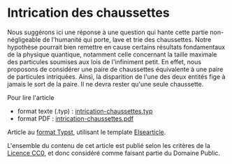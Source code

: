 # Intrication des chaussettes

Nous suggérons ici une réponse à une question qui hante cette partie non-négligeable de l'humanité qui porte, lave et trie des chaussettes. Notre hypothèse pourrait bien remettre en cause certains résultats fondamentaux de la physique quantique, notamment celle concernant la taille maximale des particules soumises aux lois de l'infiniment petit. En effet, nous proposons de considérer une paire de chaussettes équivalente à une paire de particules intriquées. Ainsi, la disparition de l'une des deux entités fige à jamais le sort de la paire. Il ne devra rester qu'une seule chaussette.

Pour lire l'article

* format texte (.typ) : [intrication-chaussettes.typ](intrication-chaussettes.typ)
* format PDF : [intrication-chaussettes.pdf](intrication-chaussettes.pdf)

Article au [format Typst](https://typst.app/), utilisant le template [Elsearticle](https://typst.app/universe/package/elsearticle/).

L'ensemble du contenu de cet article est publié selon les critères de la [Licence CC0](https://creativecommons.org/publicdomain/zero/1.0/), et donc considéré comme faisant partie du Domaine Public.
